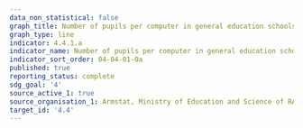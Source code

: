 ```yaml
---
data_non_statistical: false
graph_title: Number of pupils per computer in general education schools
graph_type: line
indicator: 4.4.1.a
indicator_name: Number of pupils per computer in general education schools
indicator_sort_order: 04-04-01-0a
published: true
reporting_status: complete
sdg_goal: '4'
source_active_1: true
source_organisation_1: Armstat, Ministry of Education and Science of RA
target_id: '4.4'
---
```

